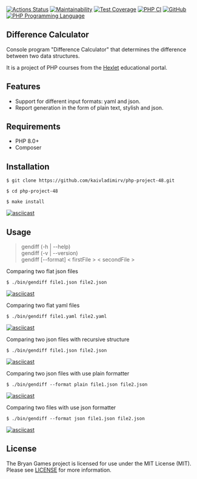 [![Actions Status](https://github.com/kaivladimirv/php-project-48/workflows/hexlet-check/badge.svg)](https://github.com/kaivladimirv/php-project-48/actions)
[![Maintainability](https://api.codeclimate.com/v1/badges/b3f25a564898554531c9/maintainability)](https://codeclimate.com/github/kaivladimirv/php-project-48/maintainability)
[![Test Coverage](https://api.codeclimate.com/v1/badges/b3f25a564898554531c9/test_coverage)](https://codeclimate.com/github/kaivladimirv/php-project-48/test_coverage)
[![PHP CI](https://github.com/kaivladimirv/php-project-48/actions/workflows/php-ci.yml/badge.svg)](https://github.com/kaivladimirv/php-project-48/actions/workflows/php-ci.yml)
<a href="https://github.com/kaivladimirv/php-project-48/blob/main/LICENSE"><img alt="GitHub" src="https://img.shields.io/github/license/kaivladimirv/php-project-48" alt="Read License"></a>
<a href="https://php.net"><img src="https://img.shields.io/badge/php-8.0%2B-%238892BF" alt="PHP Programming Language"></a>

## Difference Calculator
Console program "Difference Calculator" that determines the difference between two data structures.

It is a project of PHP courses from the [Hexlet](https://hexlet.io/) educational portal.

## Features
- Support for different input formats: yaml and json.
- Report generation in the form of plain text, stylish and json.

## Requirements
* PHP 8.0+
* Composer

## Installation
```
$ git clone https://github.com/kaivladimirv/php-project-48.git

$ cd php-project-48

$ make install
```
[![asciicast](https://asciinema.org/a/g57bXSnZYdbgSH02zt7B7lLDL.svg)](https://asciinema.org/a/g57bXSnZYdbgSH02zt7B7lLDL)

## Usage
> gendiff (-h | --help)   
> gendiff (-v | --version)     
> gendiff [--format] < firstFile > < secondFile >


Comparing two flat json files
```
$ ./bin/gendiff file1.json file2.json
```
[![asciicast](https://asciinema.org/a/TIl1sUFq00HaJjBML0i0MbfbR.svg)](https://asciinema.org/a/TIl1sUFq00HaJjBML0i0MbfbR)

Comparing two flat yaml files
```
$ ./bin/gendiff file1.yaml file2.yaml
```
[![asciicast](https://asciinema.org/a/9peyUaZIVRNw3Hh8exXuozEGp.svg)](https://asciinema.org/a/9peyUaZIVRNw3Hh8exXuozEGp)

Comparing two json files with recursive structure
```
$ ./bin/gendiff file1.json file2.json
```
[![asciicast](https://asciinema.org/a/obmdDQx5zsrLv7HEMzordzeSO.svg)](https://asciinema.org/a/obmdDQx5zsrLv7HEMzordzeSO)

Comparing two json files with use plain formatter
```
$ ./bin/gendiff --format plain file1.json file2.json
```
[![asciicast](https://asciinema.org/a/zukLK4J8TRrDDp3B9MXoHUH6U.svg)](https://asciinema.org/a/zukLK4J8TRrDDp3B9MXoHUH6U)

Comparing two files with use json formatter
```
$ ./bin/gendiff --format json file1.json file2.json
```
[![asciicast](https://asciinema.org/a/p8bR72cy8jRU2YgvQ2S5NeoP3.svg)](https://asciinema.org/a/p8bR72cy8jRU2YgvQ2S5NeoP3)

## License
The Bryan Games project is licensed for use under the MIT License (MIT).
Please see [LICENSE](/LICENSE) for more information.